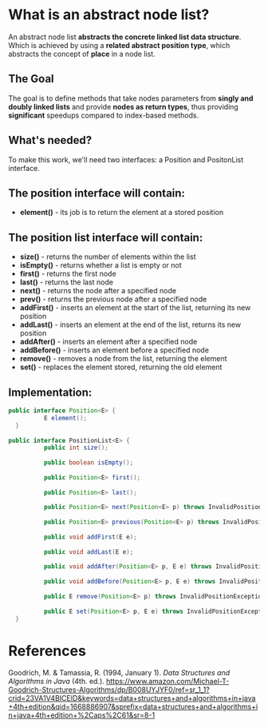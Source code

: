 # What is an abstract node list? 

An abstract node list **abstracts the concrete linked list data structure**. Which is achieved by 
using a **related abstract position type**, which abstracts the concept of **place** in a node list. 

## The Goal 
The goal is to define methods that take nodes parameters from **singly and doubly linked lists** and provide **nodes as return types**, thus 
providing **significant** speedups compared to index-based methods. 

## What's needed? 
To make this work, we'll need two interfaces: a Position and PositonList interface. 

## The position interface will contain: 
- **element()** - its job is to return the element at a stored position 

## The position list interface will contain: 
- **size()** - returns the number of elements within the list 
- **isEmpty()** - returns whether a list is empty or not 
- **first()** - returns the first node 
- **last()** - returns the last node 
- **next()** - returns the node after a specified node 
- **prev()** - returns the previous node after a specified node 
- **addFirst()** - inserts an element at the start of the list, returning its new position 
- **addLast()** - inserts an element at the end of the list, returns its new position 
- **addAfter()** - inserts an element after a specified node 
- **addBefore()** - inserts an element before a specified node 
- **remove()** - removes a node from the list, returning the element 
- **set()** - replaces the element stored, returning the old element 


## Implementation: 
```java
public interface Position<E> {
          E element();
  }
  
public interface PositionList<E> {
          public int size();
  
          public boolean isEmpty();
  
          public Position<E> first();
  
          public Position<E> last();
  
          public Position<E> next(Position<E> p) throws InvalidPositionException, BoundaryViolationException;
  
          public Position<E> previous(Position<E> p) throws InvalidPositionException, BoundaryViolationException;
  
          public void addFirst(E e);
  
          public void addLast(E e);
  
          public void addAfter(Position<E> p, E e) throws InvalidPositionException;
   
          public void addBefore(Position<E> p, E e) throws InvalidPositionException;
  
          public E remove(Position<E> p) throws InvalidPositionException;
  
          public E set(Position<E> p, E e) throws InvalidPositionException;
  }
  ```
  

# References 
Goodrich, M. & Tamassia, R. (1994, January 1). *Data Structures and Algorithms in Java* (4th. ed.). <https://www.amazon.com/Michael-T-Goodrich-Structures-Algorithms/dp/B008UYJYF0/ref=sr_1_1?crid=23VA1V4BICEID&keywords=data+structures+and+algorithms+in+java+4th+edition&qid=1668886907&sprefix=data+structures+and+algorithms+in+java+4th+edition+%2Caps%2C61&sr=8-1>


  
